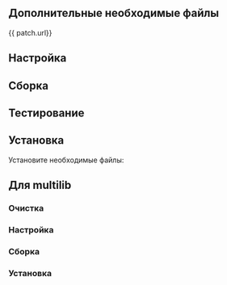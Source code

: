 <pkg :name="'eudev'" instsize showsbu2></pkg>

## Дополнительные необходимые файлы

<a :href="patch.url">{{ patch.url}}</a>

## Настройка

<package-script :package="'eudev'" :type="'configure'"></package-script>

## Сборка

<package-script :package="'eudev'" :type="'build'"></package-script>

## Тестирование

<package-script :package="'eudev'" :type="'test'"></package-script>

## Установка

<package-script :package="'eudev'" :type="'install'"></package-script>

Установите необходимые файлы:

<package-script :package="'eudev'" :type="'postinstall'"></package-script>

## Для multilib

### Очистка

<package-script :package="'eudev'" :type="'multi_prepare'"></package-script>

### Настройка

<package-script :package="'eudev'" :type="'multi_configure'"></package-script>

### Сборка

<package-script :package="'eudev'" :type="'multi_build'"></package-script>

### Установка

<package-script :package="'eudev'" :type="'multi_install'"></package-script>

<script>
		new Vue({
		el: '#main',
		data: { package: {}, patch: {} },
		mounted: function () {
				this.getPatch();
		},
		methods: {
			getPatch: function() {
					getPackage('udev')
					.then(response => this.patch = response);
			},
		}
  })
</script>
